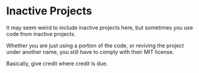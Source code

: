 # Inactive Projects

It may seem weird to include inactive projects here, but sometimes you use code from inactive projects. 

Whether you are just using a portion of the code, or reviving the project under another name, you still have to comply with their MIT license.

Basically, give credit where credit is due.
